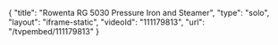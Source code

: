 {
    "title": "Rowenta RG 5030 Pressure Iron and Steamer",
    "type": "solo",
    "layout": "iframe-static",
    "videoId": "111179813",
    "url": "\/tvpembed\/111179813"
}